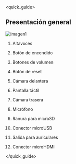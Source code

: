 <quick_guide> 

## Presentación general

![Imagen1](http://static.energysistem.com/images/manuals/42800/58b00f724b41e.jpg)

1. Altavoces

2. Botón de encendido

3. Botones de volumen

4. Botón de reset

5. Cámara delantera

6. Pantalla táctil

7. Cámara trasera

8. Micrófono

9. Ranura para microSD

10. Conector microUSB

11. Salida para auriculares

12. Conector microHDMI

</quick_guide>
